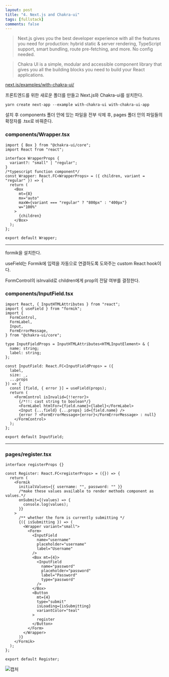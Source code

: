 ```yaml
---
layout: post
title: "4. Next.js and Chakra-ui"
tags: [fullstack]
comments: false
---
```


> Next.js gives you the best developer experience with all the features you need for production: hybrid static & server rendering, TypeScript support, smart bundling, route pre-fetching, and more. No config needed.

> Chakra UI is a simple, modular and accessible component library that gives you all the building blocks you need to build your React applications.

[next.js/examples/with-chakra-ui/](https://github.com/vercel/next.js/tree/canary/examples/with-chakra-ui)

프론트엔드를 위한 새로운 폴더를 만들고 Next.js와 Chakra-ui를 설치한다.

```
yarn create next-app --example with-chakra-ui with-chakra-ui-app
```

설치 후 components 폴더 안에 있는 파일을 전부 삭제 후, pages 폴더 안의 파일들의 확장자를 .tsx로 바꿔준다.

### components/Wrapper.tsx

```tsx
import { Box } from "@chakra-ui/core";
import React from "react";

interface WrapperProps {
  variant?: "small" | "regular";
}
/*typescript function component*/
const Wrapper: React.FC<WrapperProps> = ({ children, variant = "regular" }) => {
  return (
    <Box
      mt={8}
      mx="auto"
      maxW={variant === "regular" ? "800px" : "400px"}
      w="100%"
    >
      {children}
    </Box>
  );
};

export default Wrapper;
```

---

formik을 설치한다.

useField는 Formik에 입력을 자동으로 연결하도록 도와주는 custom React hook이다.

FormControl의 isInvalid로 children에게 prop의 전달 여부를 결정한다.

### components/InputField.tsx

```tsx
import React, { InputHTMLAttributes } from "react";
import { useField } from "formik";
import {
  FormControl,
  FormLabel,
  Input,
  FormErrorMessage,
} from "@chakra-ui/core";

type InputFieldProps = InputHTMLAttributes<HTMLInputElement> & {
  name: string;
  label: string;
};

const InputField: React.FC<InputFieldProps> = ({
  label,
  size: _,
  ...props
}) => {
  const [field, { error }] = useField(props);
  return (
    <FormControl isInvalid={!!error}>
      {/*!!: cast string to boolean*/}
      <FormLabel htmlFor={field.name}>{label}</FormLabel>
      <Input {...field} {...props} id={field.name} />
      {error ? <FormErrorMessage>{error}</FormErrorMessage> : null}
    </FormControl>
  );
};

export default InputField;
```

---

### pages/register.tsx

```tsx
interface registerProps {}

const Register: React.FC<registerProps> = ({}) => {
  return (
    <Formik
      initialValues={{ username: "", password: "" }}
      /*make these values available to render methods component as values.*/
      onSubmit={(values) => {
        console.log(values);
      }}
    >
      /** whether the form is currently submitting */
      {({ isSubmitting }) => (
        <Wrapper variant="small">
          <Form>
            <InputField
              name="username"
              placeholder="username"
              label="Username"
            />
            <Box mt={4}>
              <InputField
                name="password"
                placeholder="password"
                label="Password"
                type="password"
              />
            </Box>
            <Button
              mt={4}
              type="submit"
              isLoading={isSubmitting}
              variantColor="teal"
            >
              register
            </Button>
          </Form>
        </Wrapper>
      )}
    </Formik>
  );
};

export default Register;
```

![캡처](https://user-images.githubusercontent.com/26412908/94889754-3be09680-04b8-11eb-86a2-2f97098b960c.PNG)

